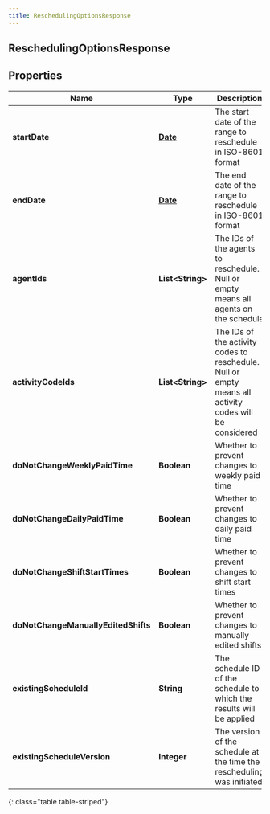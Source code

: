 ```yaml
---
title: ReschedulingOptionsResponse
---
```

## ReschedulingOptionsResponse


## Properties

| Name | Type | Description | Notes |
| ------------ | ------------- | ------------- | ------------- |
| **startDate** | <!----><!---->[**Date**](Date.html)<!----> | The start date of the range to reschedule in ISO-8601 format |  |
| **endDate** | <!----><!---->[**Date**](Date.html)<!----> | The end date of the range to reschedule in ISO-8601 format |  |
| **agentIds** | <!----><!---->**List&lt;String&gt;**<!----> | The IDs of the agents to reschedule.  Null or empty means all agents on the schedule |  [optional] |
| **activityCodeIds** | <!----><!---->**List&lt;String&gt;**<!----> | The IDs of the activity codes to reschedule. Null or empty means all activity codes will be considered |  [optional] |
| **doNotChangeWeeklyPaidTime** | <!----><!---->**Boolean**<!----> | Whether to prevent changes to weekly paid time |  |
| **doNotChangeDailyPaidTime** | <!----><!---->**Boolean**<!----> | Whether to prevent changes to daily paid time |  |
| **doNotChangeShiftStartTimes** | <!----><!---->**Boolean**<!----> | Whether to prevent changes to shift start times |  |
| **doNotChangeManuallyEditedShifts** | <!----><!---->**Boolean**<!----> | Whether to prevent changes to manually edited shifts |  |
| **existingScheduleId** | <!----><!---->**String**<!----> | The schedule ID of the schedule to which the results will be applied |  [optional] |
| **existingScheduleVersion** | <!----><!---->**Integer**<!----> | The version of the schedule at the time the rescheduling was initiated |  [optional] |
{: class="table table-striped"}



